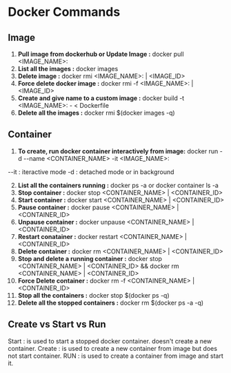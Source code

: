 # Docker  Commands

## Image

1. **Pull image from dockerhub or Update Image :** docker pull <IMAGE_NAME>:<VERSION>
2. **List all the images :** docker images
3. **Delete image :** docker rmi <IMAGE_NAME>:<VERSION> | <IMAGE_ID>
4. **Force delete docker image :** docker rmi -f <IMAGE_NAME>:<VERSION> | <IMAGE_ID>
5. **Create and give name to a custom image :** docker build -t <IMAGE_NAME>:<VERSION>  - < Dockerfile
6. **Delete all the images :** docker rmi $(docker images -q)


## Container

1. **To create, run docker container interactively from image:** docker run -d --name <CONTAINER_NAME> -it <IMAGE_NAME>:<VERSION>

--it : iteractive mode
-d : detached mode or in background

2. **List all the containers running :** docker ps -a or docker container ls -a
3. **Stop container :** docker stop <CONTAINER_NAME> | <CONTAINER_ID>
4. **Start container :** docker start <CONTAINER_NAME> | <CONTAINER_ID>
5. **Pause container :** docker pause <CONTAINER_NAME> | <CONTAINER_ID>
6. **Unpause container :** docker unpause <CONTAINER_NAME> | <CONTAINER_ID>
7. **Restart conatainer :** docker restart <CONTAINER_NAME> | <CONTAINER_ID>
8. **Delete container :** docker rm <CONTAINER_NAME> | <CONTAINER_ID>
9. **Stop and delete a running container :** docker stop <CONTAINER_NAME> | <CONTAINER_ID> && docker rm <CONTAINER_NAME> | <CONTAINER_ID>
10. **Force Delete container :** docker rm -f <CONTAINER_NAME> | <CONTAINER_ID>
11. **Stop all the containers :** docker stop $(docker ps -q)
12. **Delete all the stopped containers :** docker rm $(docker ps -a -q)

## Create vs Start vs Run

Start : is used to start a stopped docker container. doesn't create a new container.
Create : is used to create a new container from image but does not start container.
RUN : is used to create a container from image and start it.





  
